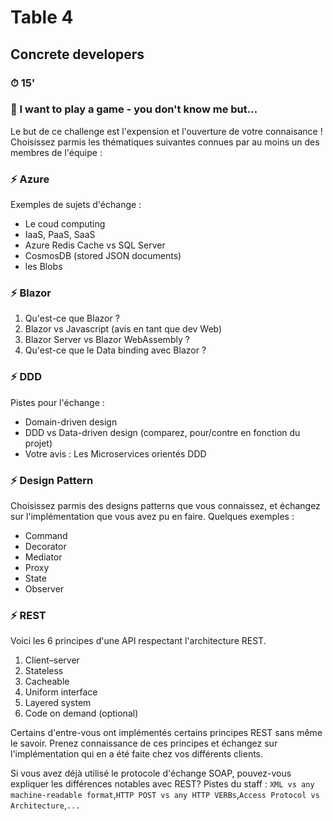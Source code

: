 # Table 4
## Concrete developers

### ⏱ 15' 

### 🤡 I want to play a game - you don't know me but...

Le but de ce challenge est l'expension et l'ouverture de votre connaisance !
Choisissez parmis les thématiques suivantes connues par au moins un des membres de l'équipe :

### ⚡ Azure
Exemples de sujets d'échange :
- Le coud computing
- IaaS, PaaS, SaaS
- Azure Redis Cache vs SQL Server
- CosmosDB (stored JSON documents)
- les Blobs

### ⚡ Blazor
1. Qu'est-ce que Blazor ?
2. Blazor vs Javascript (avis en tant que dev Web)
3. Blazor Server vs Blazor WebAssembly ?
4. Qu'est-ce que le Data binding avec Blazor ?

### ⚡ DDD
Pistes pour l'échange :
- Domain-driven design
- DDD vs Data-driven design (comparez, pour/contre en fonction du projet)
- Votre avis : Les Microservices orientés DDD

### ⚡ Design Pattern
Choisissez parmis des designs patterns que vous connaissez, et échangez sur l'implémentation que vous avez pu en faire.
Quelques exemples :
- Command
- Decorator
- Mediator
- Proxy
- State
- Observer

### ⚡ REST
Voici les 6 principes d'une API respectant l'architecture REST.

1. Client–server
2. Stateless
3. Cacheable
4. Uniform interface
5. Layered system
6. Code on demand (optional)

Certains d'entre-vous ont implémentés certains principes REST sans même le savoir. 
Prenez connaissance de ces principes et échangez sur l'implémentation qui en a été faite chez vos différents clients.

Si vous avez déjà utilisé le protocole d'échange SOAP, pouvez-vous expliquer les différences notables avec REST?
Pistes du staff : ```XML vs any machine-readable format```,```HTTP POST vs any HTTP VERBs```,```Access Protocol vs Architecture```,```...``` 





